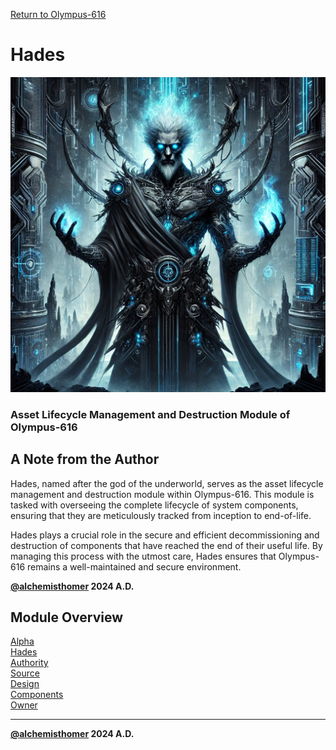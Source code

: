 [Return to Olympus-616](../olympus-616/README.md)

# Hades
![hades](./hades.avatar.png)

### Asset Lifecycle Management and Destruction Module of Olympus-616

## A Note from the Author
Hades, named after the god of the underworld, serves as the asset lifecycle management and destruction module within Olympus-616. This module is tasked with overseeing the complete lifecycle of system components, ensuring that they are meticulously tracked from inception to end-of-life.

Hades plays a crucial role in the secure and efficient decommissioning and destruction of components that have reached the end of their useful life. By managing this process with the utmost care, Hades ensures that Olympus-616 remains a well-maintained and secure environment.

****[@alchemisthomer](https://github.com/alchemisthomer)
2024 A.D.****

## Module Overview
[Alpha](../../README.md)  
[Hades](README.md)  
[Authority](../zeus/zeus.components.md)  
[Source](hades.source.md)  
[Design](hades.design.md)  
[Components](hades.components.md)  
[Owner](https://github.com/alchemisthomer)

***
**[@alchemisthomer](https://github.com/alchemisthomer)
2024 A.D.**